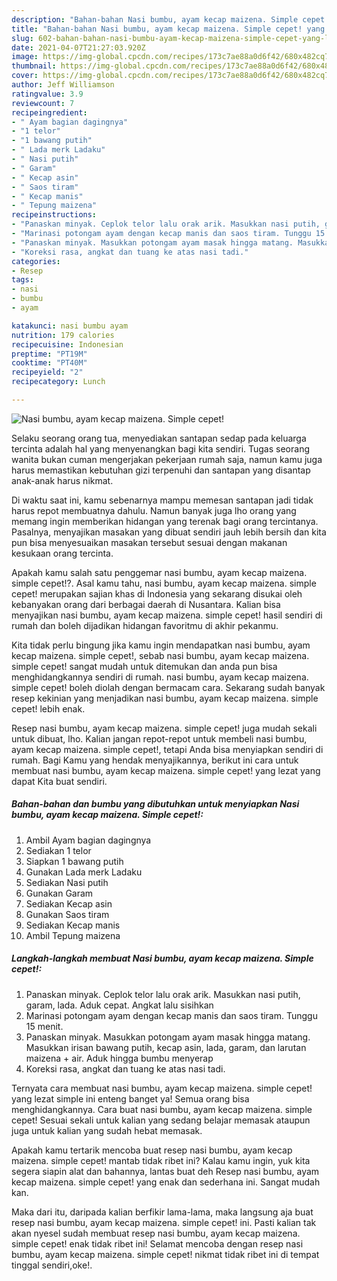 ```yaml
---
description: "Bahan-bahan Nasi bumbu, ayam kecap maizena. Simple cepet! yang lezat Untuk Jualan"
title: "Bahan-bahan Nasi bumbu, ayam kecap maizena. Simple cepet! yang lezat Untuk Jualan"
slug: 602-bahan-bahan-nasi-bumbu-ayam-kecap-maizena-simple-cepet-yang-lezat-untuk-jualan
date: 2021-04-07T21:27:03.920Z
image: https://img-global.cpcdn.com/recipes/173c7ae88a0d6f42/680x482cq70/nasi-bumbu-ayam-kecap-maizena-simple-cepet-foto-resep-utama.jpg
thumbnail: https://img-global.cpcdn.com/recipes/173c7ae88a0d6f42/680x482cq70/nasi-bumbu-ayam-kecap-maizena-simple-cepet-foto-resep-utama.jpg
cover: https://img-global.cpcdn.com/recipes/173c7ae88a0d6f42/680x482cq70/nasi-bumbu-ayam-kecap-maizena-simple-cepet-foto-resep-utama.jpg
author: Jeff Williamson
ratingvalue: 3.9
reviewcount: 7
recipeingredient:
- " Ayam bagian dagingnya"
- "1 telor"
- "1 bawang putih"
- " Lada merk Ladaku"
- " Nasi putih"
- " Garam"
- " Kecap asin"
- " Saos tiram"
- " Kecap manis"
- " Tepung maizena"
recipeinstructions:
- "Panaskan minyak. Ceplok telor lalu orak arik. Masukkan nasi putih, garam, lada. Aduk cepat. Angkat lalu sisihkan"
- "Marinasi potongam ayam dengan kecap manis dan saos tiram. Tunggu 15 menit."
- "Panaskan minyak. Masukkan potongam ayam masak hingga matang. Masukkan irisan bawang putih, kecap asin, lada, garam, dan larutan maizena + air. Aduk hingga bumbu menyerap"
- "Koreksi rasa, angkat dan tuang ke atas nasi tadi."
categories:
- Resep
tags:
- nasi
- bumbu
- ayam

katakunci: nasi bumbu ayam 
nutrition: 179 calories
recipecuisine: Indonesian
preptime: "PT19M"
cooktime: "PT40M"
recipeyield: "2"
recipecategory: Lunch

---
```



![Nasi bumbu, ayam kecap maizena. Simple cepet!](https://img-global.cpcdn.com/recipes/173c7ae88a0d6f42/680x482cq70/nasi-bumbu-ayam-kecap-maizena-simple-cepet-foto-resep-utama.jpg)

Selaku seorang orang tua, menyediakan santapan sedap pada keluarga tercinta adalah hal yang menyenangkan bagi kita sendiri. Tugas seorang  wanita bukan cuman mengerjakan pekerjaan rumah saja, namun kamu juga harus memastikan kebutuhan gizi terpenuhi dan santapan yang disantap anak-anak harus nikmat.

Di waktu  saat ini, kamu sebenarnya mampu memesan santapan jadi tidak harus repot membuatnya dahulu. Namun banyak juga lho orang yang memang ingin memberikan hidangan yang terenak bagi orang tercintanya. Pasalnya, menyajikan masakan yang dibuat sendiri jauh lebih bersih dan kita pun bisa menyesuaikan masakan tersebut sesuai dengan makanan kesukaan orang tercinta. 



Apakah kamu salah satu penggemar nasi bumbu, ayam kecap maizena. simple cepet!?. Asal kamu tahu, nasi bumbu, ayam kecap maizena. simple cepet! merupakan sajian khas di Indonesia yang sekarang disukai oleh kebanyakan orang dari berbagai daerah di Nusantara. Kalian bisa menyajikan nasi bumbu, ayam kecap maizena. simple cepet! hasil sendiri di rumah dan boleh dijadikan hidangan favoritmu di akhir pekanmu.

Kita tidak perlu bingung jika kamu ingin mendapatkan nasi bumbu, ayam kecap maizena. simple cepet!, sebab nasi bumbu, ayam kecap maizena. simple cepet! sangat mudah untuk ditemukan dan anda pun bisa menghidangkannya sendiri di rumah. nasi bumbu, ayam kecap maizena. simple cepet! boleh diolah dengan bermacam cara. Sekarang sudah banyak resep kekinian yang menjadikan nasi bumbu, ayam kecap maizena. simple cepet! lebih enak.

Resep nasi bumbu, ayam kecap maizena. simple cepet! juga mudah sekali untuk dibuat, lho. Kalian jangan repot-repot untuk membeli nasi bumbu, ayam kecap maizena. simple cepet!, tetapi Anda bisa menyiapkan sendiri di rumah. Bagi Kamu yang hendak menyajikannya, berikut ini cara untuk membuat nasi bumbu, ayam kecap maizena. simple cepet! yang lezat yang dapat Kita buat sendiri.

<!--inarticleads1-->

##### Bahan-bahan dan bumbu yang dibutuhkan untuk menyiapkan Nasi bumbu, ayam kecap maizena. Simple cepet!:

1. Ambil  Ayam bagian dagingnya
1. Sediakan 1 telor
1. Siapkan 1 bawang putih
1. Gunakan  Lada merk Ladaku
1. Sediakan  Nasi putih
1. Gunakan  Garam
1. Sediakan  Kecap asin
1. Gunakan  Saos tiram
1. Sediakan  Kecap manis
1. Ambil  Tepung maizena




<!--inarticleads2-->

##### Langkah-langkah membuat Nasi bumbu, ayam kecap maizena. Simple cepet!:

1. Panaskan minyak. Ceplok telor lalu orak arik. Masukkan nasi putih, garam, lada. Aduk cepat. Angkat lalu sisihkan
1. Marinasi potongam ayam dengan kecap manis dan saos tiram. Tunggu 15 menit.
1. Panaskan minyak. Masukkan potongam ayam masak hingga matang. Masukkan irisan bawang putih, kecap asin, lada, garam, dan larutan maizena + air. Aduk hingga bumbu menyerap
1. Koreksi rasa, angkat dan tuang ke atas nasi tadi.




Ternyata cara membuat nasi bumbu, ayam kecap maizena. simple cepet! yang lezat simple ini enteng banget ya! Semua orang bisa menghidangkannya. Cara buat nasi bumbu, ayam kecap maizena. simple cepet! Sesuai sekali untuk kalian yang sedang belajar memasak ataupun juga untuk kalian yang sudah hebat memasak.

Apakah kamu tertarik mencoba buat resep nasi bumbu, ayam kecap maizena. simple cepet! mantab tidak ribet ini? Kalau kamu ingin, yuk kita segera siapin alat dan bahannya, lantas buat deh Resep nasi bumbu, ayam kecap maizena. simple cepet! yang enak dan sederhana ini. Sangat mudah kan. 

Maka dari itu, daripada kalian berfikir lama-lama, maka langsung aja buat resep nasi bumbu, ayam kecap maizena. simple cepet! ini. Pasti kalian tak akan nyesel sudah membuat resep nasi bumbu, ayam kecap maizena. simple cepet! enak tidak ribet ini! Selamat mencoba dengan resep nasi bumbu, ayam kecap maizena. simple cepet! nikmat tidak ribet ini di tempat tinggal sendiri,oke!.

